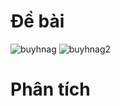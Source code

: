 # Đề bài
![buyhnag](https://github.com/VanHoang110802/Competitive_Programming/assets/108053955/19ad9dbb-52cc-4104-ab8b-7232ab5aada6)
![buyhnag2](https://github.com/VanHoang110802/Competitive_Programming/assets/108053955/dc87463a-c594-42b5-a8c2-26e1637951a1)

# Phân tích
```

```
